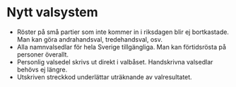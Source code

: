 # Nytt valsystem

* Röster på små partier som inte kommer in i riksdagen blir ej bortkastade. Man kan göra andrahandsval, tredehandsval, osv.
* Alla namnvalsedlar för hela Sverige tillgängliga. Man kan förtidsrösta på personer överallt.
* Personlig valsedel skrivs ut direkt i valbåset. Handskrivna valsedlar behövs ej längre.
* Utskriven streckkod underlättar uträknande av valresultatet.

